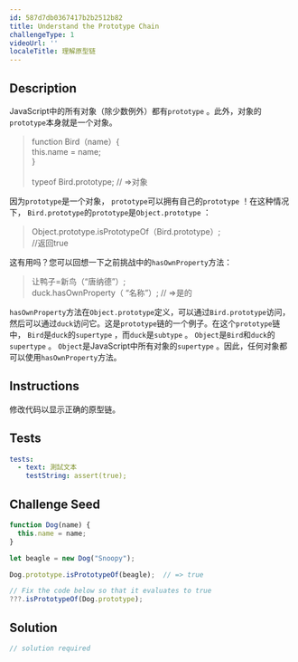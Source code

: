 ```yaml
---
id: 587d7db0367417b2b2512b82
title: Understand the Prototype Chain
challengeType: 1
videoUrl: ''
localeTitle: 理解原型链
---
```


## Description
<section id="description"> JavaScript中的所有对象（除少数例外）都有<code>prototype</code> 。此外，对象的<code>prototype</code>本身就是一个对象。 <blockquote> function Bird（name）{ <br> this.name = name; <br> } <br><br> typeof Bird.prototype; // =&gt;对象</blockquote>因为<code>prototype</code>是一个对象， <code>prototype</code>可以拥有自己的<code>prototype</code> ！在这种情况下， <code>Bird.prototype</code>的<code>prototype</code>是<code>Object.prototype</code> ： <blockquote> Object.prototype.isPrototypeOf（Bird.prototype）; <br> //返回true </blockquote>这有用吗？您可以回想一下之前挑战中的<code>hasOwnProperty</code>方法： <blockquote>让鸭子=新鸟（“唐纳德”）; <br> duck.hasOwnProperty（ “名称”）; // =&gt;是的</blockquote> <code>hasOwnProperty</code>方法在<code>Object.prototype</code>定义，可以通过<code>Bird.prototype</code>访问，然后可以通过<code>duck</code>访问它。这是<code>prototype</code>链的一个例子。在这个<code>prototype</code>链中， <code>Bird</code>是<code>duck</code>的<code>supertype</code> ，而<code>duck</code>是<code>subtype</code> 。 <code>Object</code>是<code>Bird</code>和<code>duck</code>的<code>supertype</code> 。 <code>Object</code>是JavaScript中所有对象的<code>supertype</code> 。因此，任何对象都可以使用<code>hasOwnProperty</code>方法。 </section>

## Instructions
<section id="instructions">修改代码以显示正确的原型链。 </section>

## Tests
<section id='tests'>

```yml
tests:
  - text: 測試文本
    testString: assert(true);

```

</section>

## Challenge Seed
<section id='challengeSeed'>

<div id='js-seed'>

```js
function Dog(name) {
  this.name = name;
}

let beagle = new Dog("Snoopy");

Dog.prototype.isPrototypeOf(beagle);  // => true

// Fix the code below so that it evaluates to true
???.isPrototypeOf(Dog.prototype);

```

</div>



</section>

## Solution
<section id='solution'>

```js
// solution required
```
</section>

